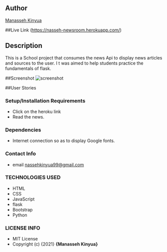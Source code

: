 ## Author

[Manasseh Kinyua](https://github.com/Manasseh-Kinyua)

##Live Link
(https://nasseh-newsroom.herokuapp.com/)
## Description
This is a School project that consumes the news Api to display news articles and sources to the user. I t was aimed to help students practice the fundamentals of flask.

##Screenshot
![screenshot](./static/img/news.png)


##User Stories


### Setup/Installation Requirements
* Click on the heroku link
* Read the news.

### Dependencies
* Internet connection so as to display Google fonts.
### Contact Info
* email nassehkinyua99@gmail.com
### TECHNOLOGIES USED
* HTML
* CSS
* JavaScript
* flask
* Bootstrap
* Python
### LICENSE INFO
* MIT License
* Copyright (c) {2021} **{Manasseh Kinyua}**
